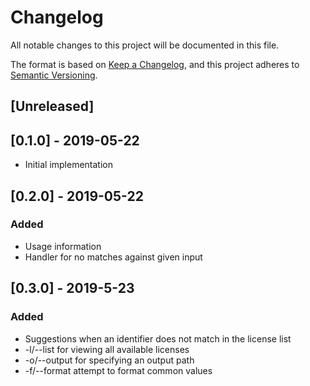 # Changelog

All notable changes to this project will be documented in this file.

The format is based on [Keep a Changelog](https://keepachangelog.com/en/1.0.0/),
and this project adheres to [Semantic Versioning](https://semver.org/spec/v2.0.0.html).

## [Unreleased]

## [0.1.0] - 2019-05-22

- Initial implementation

## [0.2.0] - 2019-05-22

### Added

- Usage information
- Handler for no matches against given input

## [0.3.0] - 2019-5-23

### Added

- Suggestions when an identifier does not match in the license list
- -l/--list for viewing all available licenses
- -o/--output for specifying an output path
- -f/--format attempt to format common values
